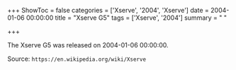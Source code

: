 +++
ShowToc = false
categories = ['Xserve', '2004', 'Xserve']
date = 2004-01-06 00:00:00
title = "Xserve G5"
tags = ['Xserve', '2004']
summary = " "

+++

The Xserve G5 was released on 2004-01-06 00:00:00.

Source: `https://en.wikipedia.org/wiki/Xserve`


